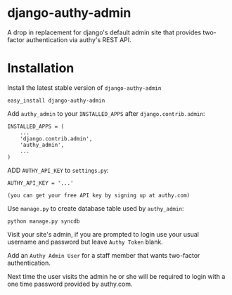 django-authy-admin
==================

A drop in replacement for django's default admin site that provides two-factor authentication via authy's REST API.

Installation
============

Install the latest stable version of `django-authy-admin`

    easy_install django-authy-admin

    
Add `authy_admin` to your `INSTALLED_APPS` after `django.contrib.admin`:

    INSTALLED_APPS = (
        ...
        'django.contrib.admin',
        'authy_admin',
        ...
    )

ADD `AUTHY_API_KEY` to `settings.py`:

    AUTHY_API_KEY = '...' 
    
    (you can get your free API key by signing up at authy.com)

Use `manage.py` to create database table used by `authy_admin`:

    python manage.py syncdb
    
Visit your site's admin, if you are prompted to login use your usual username and password but leave `Authy Token` blank.

Add an `Authy Admin User` for a staff member that wants two-factor authentication.

Next time the user visits the admin he or she will be required to login with a one time password provided by authy.com.